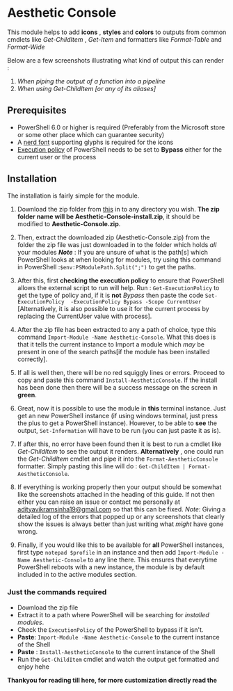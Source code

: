 # Aesthetic Console
This module helps to add **icons** , **styles** and **colors** to outputs from common cmdlets like _Get-ChildItem_ , _Get-Item_ and formatters like _Format-Table_ and   _Format-Wide_

Below are a few screenshots illustrating what kind of output this can render :
1. _When piping the output of a function into a pipeline_
2. _When using Get-ChildItem [or any of its aliases]_

## Prerequisites
- PowerShell 6.0 or higher is required (Preferably from the Microsoft store or some other place which can guarantee security)
- A [nerd font](https://www.nerdfonts.com/) supporting glyphs is required for the icons
- [Execution policy](https://docs.microsoft.com/en-us/powershell/module/microsoft.powershell.security/set-executionpolicy?view=powershell-7.2) of PowerShell needs to be set to **Bypass** either for the current user or the process

## Installation
The installation is fairly simple for the module.
1. Download the zip folder from [this](https://github.com/codeadityavs/Aesthetic-Console/tree/install) in to any directory you wish. **The zip folder name will be Aesthetic-Console-install.zip**, it should be modified to **Aesthetic-Console.zip**.

2. Then, extract the downloaded zip (Aesthetic-Console.zip) from the folder the zip file was just downloaded in to the folder which holds _all_ your modules
**_Note_** : If you are unsure of what is the path[s] which PowerShell looks at when looking for modules, try using this command in PowerShell :```$env:PSModulePath.Split(";")``` to get the paths.

3. After this, first **checking the execution policy** to ensure that PowerShell allows the external script to run will help. Run :
```Get-ExecutionPolicy```  to get the type of policy and, if it is **not** _Bypass_ then paste the code ```Set-ExecutionPolicy  -ExecutionPolicy Bypass -Scope CurrentUser```
[Alternatively, it is also possible to use it for the current process by replacing the CurrentUser value with process].

4. After the zip file has been extracted to any a path of choice, type this command ```Import-Module -Name Aesthetic-Console```. What this does is that it tells the current instance to Import a module which _may_ be present in one of the search paths[if the module has been installed correctly].

5. If all is well then, there will be no red squiggly lines or errors. Proceed to copy and paste this command ```Install-AestheticConsole```. If the install has been done then there will be a success message on the screen in **green**.

6. Great, now it is possible to use the module in **this** terminal instance. Just get an new PowerShell instance (if using windows terminal, just press the plus to get a PowerShell instance). However, to be able to **see** the output, ```Set-Information``` will have to be run (you can just paste it as is).

7. If after this, no error have been found then it is best to run a cmdlet like _Get-ChildItem_ to see the output it renders. **Alternatively** , one could run the _Get-ChildItem_ cmdlet and pipe it into the ```Format-AestheticConsole``` formatter. Simply pasting this line will do :
```Get-ChildItem | Format-AestheticConsole```.

8. If everything is working properly then your output should be somewhat like the screenshots attached in the heading of this guide. If not then either you can raise an issue or contact me personally at adityavikramsinha19@gmail.com so that this can be fixed.
_Note_: Giving a detailed log of the errors that popped up or any screenshots that clearly show the issues is always better than just writing what _might_ have gone wrong.

9. Finally, if you would like this to be available for **all** PowerShell instances, first type ```notepad $profile``` in an instance and then add ```Import-Module -Name Aesthetic-Console``` to any line there. This ensures that everytime PowerShell reboots with a new instance, the module is by default included in to the active modules section.

### Just the commands required
- Download the zip file
- Extract it to a path where PowerShell will be searching for _installed modules_.
- Check the ```ExecutionPolicy``` of the PowerShell to bypass if it isn't.
- **Paste**: ```Import-Module -Name Aesthetic-Console``` to the current instance of the Shell
- **Paste** : ```Install-AestheticConsole``` to the current instance of the Shell
- Run the ```Get-ChildItem``` cmdlet and watch the output get formatted and enjoy hehe

**Thankyou for reading till here, for more customization directly read the**